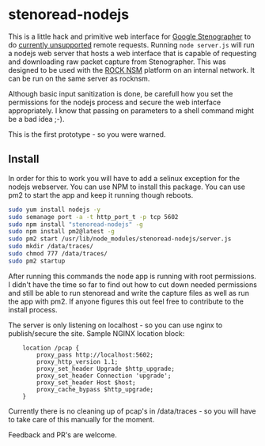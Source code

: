 # stenoread-nodejs

This is a little hack and primitive web interface for [Google Stenographer](https://github.com/google/stenographer) to do [currently unsupported](https://github.com/google/stenographer/blob/master/DESIGN.md#serving-data) remote requests. Running `node server.js` will run a nodejs web server that hosts a web interface that is capable of requesting and downloading raw packet capture from Stenographer. This was designed to be used with the [ROCK NSM](http://rocknsm.io/) platform on an internal network. It can be run on the same server as rocknsm. 

Although basic input sanitization is done, be carefull how you set the permissions for the nodejs process and secure the web interface appropriately. I know that passing on parameters to a shell command might be a bad idea ;-). 

This is the first  prototype - so you were warned.

## Install

In order for this to work you will have to add a selinux exception for the nodejs webserver. You can use NPM to install this package. You can use pm2 to start the app and keep it running though reboots.

``` sh
sudo yum install nodejs -y
sudo semanage port -a -t http_port_t -p tcp 5602
sudo npm install "stenoread-nodejs" -g
sudo npm install pm2@latest -g
sudo pm2 start /usr/lib/node_modules/stenoread-nodejs/server.js
sudo mkdir /data/traces/
sudo chmod 777 /data/traces/
sudo pm2 startup 
```
After running this commands the node app is running with root permissions. I didn't have the time so far to find out how to cut down needed permissions and still be able to run stenoread and write the capture files as well as run the app with pm2. If anyone figures this out feel free to contribute to the install process. 

The server is only listening on localhost - so you can use nginx to publish/secure the site.
Sample NGINX location block:
```
    location /pcap {
        proxy_pass http://localhost:5602;
        proxy_http_version 1.1;
        proxy_set_header Upgrade $http_upgrade;
        proxy_set_header Connection 'upgrade';
        proxy_set_header Host $host;
        proxy_cache_bypass $http_upgrade;
    }
``` 

Currently there is no cleaning up of pcap's in /data/traces  - so you will have to take care of this manually for the moment.

Feedback and PR's are welcome.
